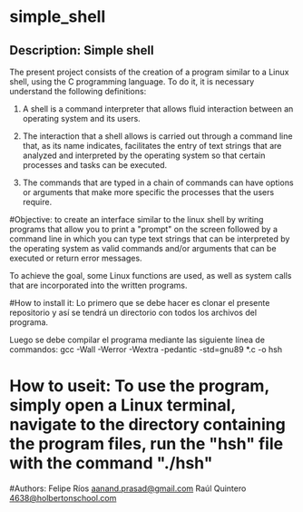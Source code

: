 # simple_shell

## Description: Simple shell

The present project consists of the creation of a program similar to a Linux shell, using the C programming language. To do it, it is necessary understand the following definitions:

1. A shell is a command interpreter that allows fluid interaction between an operating system and its users.

2. The interaction that a shell allows is carried out through a command line that, as its name indicates, facilitates the entry of text strings that are analyzed and interpreted by the operating system so that certain processes and tasks can be executed.

3. The commands that are typed in a chain of commands can have options or arguments that make more specific the processes that the users require.

#Objective: to create an interface similar to the linux shell by writing programs that allow you to print a "prompt" on the screen followed by a command line in which you can type text strings that can be interpreted by the operating system as valid commands and/or arguments that can be executed or return error messages.

To achieve the goal, some Linux functions are used, as well as system calls that are incorporated into the written programs.

#How to install it: Lo primero que se debe hacer es clonar el presente repositorio y así se tendrá un directorio con todos los archivos del programa.

Luego se debe compilar el programa mediante las siguiente línea de commandos: gcc -Wall -Werror -Wextra -pedantic -std=gnu89 *.c -o hsh

# How to useit: To use the program, simply open a Linux terminal, navigate to the directory containing the program files, run the "hsh" file with the command "./hsh"

#Authors:
  Felipe Ríos <aanand.prasad@gmail.com>
  Raúl Quintero <4638@holbertonschool.com>
